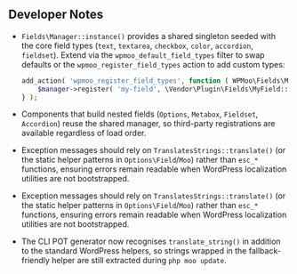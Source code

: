 ## Developer Notes

- `Fields\Manager::instance()` provides a shared singleton seeded with the core field types (`text`, `textarea`, `checkbox`, `color`, `accordion`, `fieldset`). Extend via the `wpmoo_default_field_types` filter to swap defaults or the `wpmoo_register_field_types` action to add custom types:

  ```php
  add_action( 'wpmoo_register_field_types', function ( WPMoo\Fields\Manager $manager ) {
      $manager->register( 'my-field', \Vendor\Plugin\Fields\MyField::class );
  } );
  ```

- Components that build nested fields (`Options`, `Metabox`, `Fieldset`, `Accordion`) reuse the shared manager, so third-party registrations are available regardless of load order.

- Exception messages should rely on `TranslatesStrings::translate()` (or the static helper patterns in `Options\Field`/`Moo`) rather than `esc_*` functions, ensuring errors remain readable when WordPress localization utilities are not bootstrapped.
- Exception messages should rely on `TranslatesStrings::translate()` (or the static helper patterns in `Options\Field`/`Moo`) rather than `esc_*` functions, ensuring errors remain readable when WordPress localization utilities are not bootstrapped.

- The CLI POT generator now recognises `translate_string()` in addition to the standard WordPress helpers, so strings wrapped in the fallback-friendly helper are still extracted during `php moo update`.
